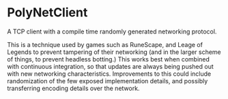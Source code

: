 # PolyNetClient
A TCP client with a compile time randomly generated networking protocol.  
  
This is a technique used by games such as RuneScape, and Leage of Legends to prevent tampering of their networking (and in the larger scheme of things, to prevent headless botting.) This works best when combined with continuous integration, so that updates are always being pushed out with new networking characteristics. Improvements to this could include randomization of the few exposed implementation details, and possibly transferring encoding details over the network.
